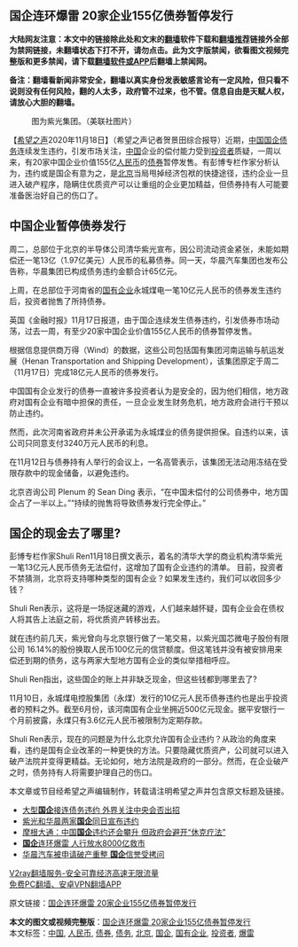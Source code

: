  <h2>国企连环爆雷 20家企业155亿债券暂停发行</h2> <p class="notice"><b>大陆网友注意：本文中的链接除此处和文末的<a href="https://github.com/bannedbook/fanqiang" >翻墙</a>软件下载和<a href="https://github.com/killgcd/justmysocks/blob/master/README.md">翻墙推荐</a>链接外全部为禁网链接，未翻墙状态下打不开，请勿点击。此为文字版禁闻，欲看图文视频完整版和更多禁闻，请下载<a href="https://github.com/bannedbook/fanqiang">翻墙软件或APP</a>后翻墙上禁闻网。</p><p>备注：翻墙看新闻非常安全，翻墙以真实身份发表敏感言论有一定风险，但只看不说则没有任何风险，翻的人太多，政府管不过来，也不管。信息自由是天赋人权，请放心大胆的翻墙。</b></p>  <div class="entry"> <figure><figcaption>图为紫光集团。（美联社图片）</figcaption></figure> <p>【<span class='wp_keywordlink_affiliate'><a href="https://www.soundofhope.org" title="希望之声" target="_blank">希望之声</a></span>2020年11月18日】（希望之声记者贺景田综合报导）近期，<span class='wp_keywordlink_affiliate'><a href="https://www.bannedbook.org/" title="中国" target="_blank">中国</a></span><a href="https://www.bannedbook.org/bnews/tag/%E5%9B%BD%E4%BC%81/" class="st_tag internal_tag" rel="tag" title="标签 国企 下的日志">国企</a><a href="https://www.bannedbook.org/bnews/tag/%e5%80%ba%e5%8a%a1/" class="st_tag internal_tag" rel="tag" title="标签 债务 下的日志">债务</a>连续发生违约，引发市场关注，<a href="https://www.bannedbook.org/bnews/tag/%E4%B8%AD%E5%9B%BD/" class="st_tag internal_tag" rel="tag" title="标签 中国 下的日志">中国</a>企业的偿付能力受到<a href="https://www.bannedbook.org/bnews/tag/%e6%8a%95%e8%b5%84%e8%80%85/" class="st_tag internal_tag" rel="tag" title="标签 投资者 下的日志">投资者</a>质疑，一周以来，有20家中国企业价值155亿<a href="https://www.bannedbook.org/bnews/tag/%e4%ba%ba%e6%b0%91%e5%b8%81/" class="st_tag internal_tag" rel="tag" title="标签 人民币 下的日志">人民币</a>的<a href="https://www.bannedbook.org/bnews/tag/%E5%80%BA%E5%88%B8/" class="st_tag internal_tag" rel="tag" title="标签 债券 下的日志">债券</a>暂停发售。有彭博专栏作家分析认为，违约或是国企有意为之，是<a href="https://www.bannedbook.org/bnews/tag/%e5%8c%97%e4%ba%ac/" class="st_tag internal_tag" rel="tag" title="标签 北京 下的日志">北京</a>当局甩掉经济包袱的快捷途径，违约企业一旦进入破产程序，隐瞒住优质资产可以让重组的企业更加精益，但债券持有人可能要准备医治好自己的伤口了。</p> <h2><strong>中国企业暂停债券发行</strong></h2> <p>周二，总部位于北京的半导体公司清华紫光宣布，因公司流动资金紧张，未能如期偿还一笔13亿（1.97亿美元）人民币的私募债券。同一天，华晨汽车集团也发布公告称，华晨集团已构成债务违约金额合计65亿元。</p> <p>上周，在总部位于河南省的<a href="https://www.bannedbook.org/bnews/tag/%E5%9B%BD%E6%9C%89%E4%BC%81%E4%B8%9A/" class="st_tag internal_tag" rel="tag" title="标签 国有企业 下的日志">国有企业</a>永城煤电一笔10亿元人民币的债券发生违约后，投资者抛售了所持债券。</p> <p>英国《金融时报》11月17日报道，由于国企连续发生债券违约，引发债券市场动荡，过去一周，有至少20家中国企业价值155亿人民币的债券暂停发售。</p>  <p>根据信息提供商万得（Wind）的数据，这些公司包括国有集团河南运输与航运发展（Henan Transportation and Shipping Development），该集团原定于周二（11月17日）完成18亿元人民币的债券发行。</p> <p>中国国有企业发行的债券一直被许多投资者认为是安全的，因为他们相信，地方政府对国有企业有暗中担保的责任，一旦企业发生财务危机，地方政府会进行干预以防止违约。</p> <p>然而，此次河南省政府并未公开承诺为永城煤业的债务提供担保。自违约以来，该公司只同意支付3240万元人民币的利息。</p> <p>在11月12日与债券持有人举行的会议上，一名高管表示，该集团无法动用冻结在受限存款中的现金储备，以避免违约。</p>  <p>北京咨询公司 Plenum 的 Sean Ding 表示，“在中国未偿付的公司债券中，地方国企占了一半以上。”“持续的抛售将导致债券发行完全停止。”</p> <h2><strong>国企的现金去了哪里?</strong></h2> <p>彭博专栏作家Shuli Ren11月18日撰文表示，着名的清华大学的商业机构清华紫光一笔13亿元人民币债务无法偿付，这增加了国有企业违约的清单。 目前，投资者不禁猜测，北京将支持哪种类型的国有企业？如果发生违约，我们可以收回多少钱？</p> <p>Shuli Ren表示，这将是一场捉迷藏的游戏，人们越来越怀疑，国有企业会在债权人将其告上法庭之前，将优质资产转移出去。</p> <p>就在违约前几天，紫光曾向与北京银行做了一笔交易，以紫光国芯微电子股份有限公司 16.14%的股份换取人民币100亿元的信贷额度。但这笔钱并没有被安排用来偿还到期的债务，这与两家大型地方国有企业的类似举措相呼应。</p>  <p>Shuli Ren指出，这些国企的账上并非缺乏现金，但这些钱都到哪里去了?</p> <p>11月10日，永城煤电控股集团（永煤）发行的10亿元人民币债券违约也是出乎投资者的预料之外。截至6月份，该河南国有企业坐拥近500亿元现金。据平安银行一个月前披露，永煤只有3.6亿元人民币被限制为定期存款。</p> <p>Shuli Ren表示，现在的问题是为什么北京允许国有企业违约？从政治的角度来看，违约是国有企业改革的一种更快的方法。只要隐藏优质资产，公司就可以进入破产法院并变得更精益。无论如何，地方法院是政府的一部分。然而，在企业破产之时，债务持有人将需要护理自己的伤口。</p> <p>本文章或节目经希望之声编辑制作，转载请注明希望之声并包含原文标题及链接。</p>  <ul class='op-related-articles' title='相关阅读'> <li><a href='https://www.bannedbook.org/bnews/headline/20201118/1432994.html' target='_blank'>大型<b>国企</b>接连债务违约 外界关注中央会否出招</a></li> <li><a href='https://www.bannedbook.org/bnews/comments/20201118/1432707.html' target='_blank'>紫光和华晨两家<b>国企</b>同日宣布违约</a></li> <li><a href='https://www.bannedbook.org/bnews/baitai/20201117/1432537.html' target='_blank'>摩根大通：中国<b>国企</b>违约还会攀升 但政府会避开“休克疗法”</a></li> <li><a href='https://www.bannedbook.org/bnews/comments/20201117/1432183.html' target='_blank'><b>国企</b>连环爆雷 人行放水8000亿救市</a></li> <li><a href='https://www.bannedbook.org/bnews/headline/20201116/1431602.html' target='_blank'>华晨汽车被申请破产重整 <b>国企</b>信誉受拷问</a></li> </ul> <p class="texttj"> <a href="https://www.bannedbook.org/forum23/topic22702.html" target="_blank">V2ray翻墙服务-安全可靠经济高速无限流量</a><br/> <a href="https://github.com/bannedbook/fanqiang/wiki/%E7%A6%81%E9%97%BB%E7%BD%91%E5%AE%89%E5%8D%93%E7%BF%BB%E5%A2%99%E6%96%B0%E9%97%BBAPP" target="_blank">免费PC翻墙、安卓VPN翻墙APP</a></p><p>原文链接：<a class="src_link"  href="https://www.soundofhope.org/post/444364" target="_blank">国企连环爆雷 20家企业155亿债券暂停发行</a></p><a name='sharetosocial'></a>       <div><b>本文的图文或视频完整版</b>：<a href='https://www.bannedbook.org/bnews/comments/20201119/1433253.html'>国企连环爆雷 20家企业155亿债券暂停发行</a></div>  </div><!--END ENTRY--> <div class="postfooter"> <div>本文标签：<a href="https://www.bannedbook.org/bnews/tag/%E4%B8%AD%E5%9B%BD/" rel="tag">中国</a>, <a href="https://www.bannedbook.org/bnews/tag/%e4%ba%ba%e6%b0%91%e5%b8%81/" rel="tag">人民币</a>, <a href="https://www.bannedbook.org/bnews/tag/%E5%80%BA%E5%88%B8/" rel="tag">债券</a>, <a href="https://www.bannedbook.org/bnews/tag/%e5%80%ba%e5%8a%a1/" rel="tag">债务</a>, <a href="https://www.bannedbook.org/bnews/tag/%e5%8c%97%e4%ba%ac/" rel="tag">北京</a>, <a href="https://www.bannedbook.org/bnews/tag/%E5%9B%BD%E4%BC%81/" rel="tag">国企</a>, <a href="https://www.bannedbook.org/bnews/tag/%E5%9B%BD%E6%9C%89%E4%BC%81%E4%B8%9A/" rel="tag">国有企业</a>, <a href="https://www.bannedbook.org/bnews/tag/%e6%8a%95%e8%b5%84%e8%80%85/" rel="tag">投资者</a>, <a href="https://www.bannedbook.org/bnews/tag/%E7%88%86%E9%9B%B7/" rel="tag">爆雷</a></div>  </div><!--END POSTFOOTER--> 